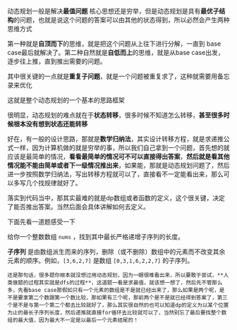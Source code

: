 动态规划一般是解决**最值问题**
核心思想还是穷举，但是动态规划是具有**最优子结构**的问题，也就是说这个问题的答案可以由其他的状态得到，所以必然会产生两种思维方式

第一种就是**自顶而下**的思维，就是把这个问题从上往下进行分解，一直到 base case最后就解决了。第二种自然就是**自低而上**的思维，就是从base case出发，逐步往上推，直到推出需要的问题。

其中很关键的一点就是**重复子问题**，就是一个问题被重复求了，这种就需要用备忘录来优化

这就是整个动态规划的一个基本的思路框架

很明显，动态规划的难点就在于**状态转移**，很多时候不知道怎么转移，**甚至很多时候根本没有想到状态还能转移**

好在，有一般的设计思路，那就是**数学归纳法**，其实设计转移方程，就是求递推公式一样，因为计算机做的就是穷举的事，所以我们自己拿到一个问题，首先想的就应该是最简单的情况，**看看最简单的情况可不可以直接得出答案**，**然后就是看其他情况能不能由简单或者下一级情况推出来**，如果能，那就是动态规划问题了，然后进一步按照数学归纳法，写出转移方程就可以了，直接看不一定能看出来，那么可以多写几个找规律就好了。

落实到代码当中，那其实最难的就是dp数组或者函数的定义，这个很关键，决定了能否推出答案。当然后面会具体讲解如何去定义。

下面先看一道题感受一下

给你一个整数数组 `nums` ，找到其中最长严格递增子序列的长度。

**子序列** 是由数组派生而来的序列，删除（或不删除）数组中的元素而不改变其余元素的顺序。例如，`[3,6,2,7]` 是数组 `[0,3,1,6,2,2,7]` 的子序列。

	还是那句话，很多题你根本就没想过用动态规划，因为一眼很难看出来，所以要敢于尝试，**人类做题的过程其实就是dfs的过程**，这道题一看是求最值，就该想一想了，然后先不管那么多，先看base case那假如只有一个元素的数组是不是就已经出来了，那么如果是两个呢，是不是要拿第二个数跟第一个数比较，那如果有三个呢，那前两个是不是就已经得到答案了，第三个是不是与第一个第二个都去比较就好了，那么其实很自然的也可以知道dp的定义为以某个位置为止的最长子序列长度，然后递推就直接for循环去比较就可以了，当然别忘了最后要找整个数组的最大值，因为最大不一定是以最后一个元素结尾的！